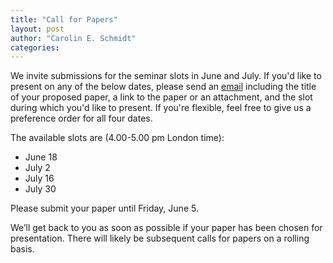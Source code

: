 ```yaml
---
title: "Call for Papers"
layout: post
author: "Carolin E. Schmidt"
categories: 
---
```


We invite submissions for the seminar slots in June and July. If you'd like to present on any of the below dates, please send an  [email](mailto:carolin.schmidt@zew.de) including the title of your proposed paper, a link to the paper or an attachment, and the slot during which you'd like to present. If you're flexible, feel free to give us a preference order for all four dates.

<!-- excerpt_separator -->



The available slots are (4.00-5.00 pm London time):
- June 18
- July 2
- July 16
- July 30

Please submit your paper until Friday, June 5.

We’ll get back to you as soon as possible if your paper has been chosen for presentation. There will likely be subsequent calls for papers on a rolling basis.

